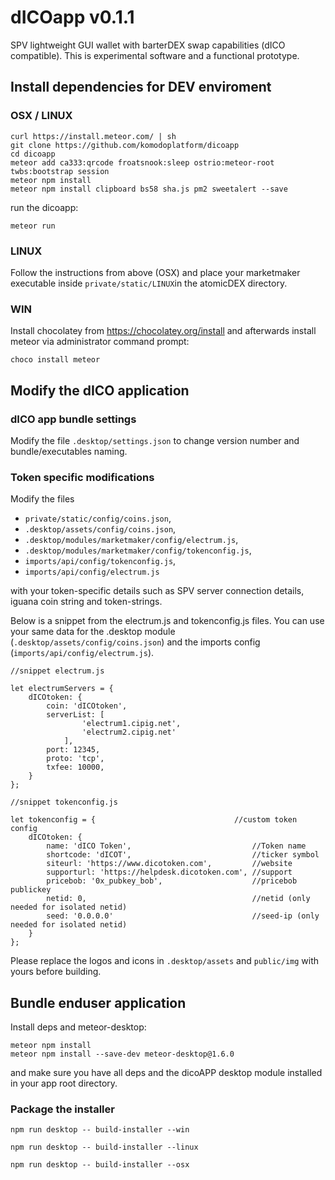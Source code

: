 # dICOapp v0.1.1

SPV lightweight GUI wallet with barterDEX swap capabilities (dICO compatible). This is experimental software and a functional prototype.


## Install dependencies for DEV enviroment

### OSX / LINUX

```
curl https://install.meteor.com/ | sh
git clone https://github.com/komodoplatform/dicoapp
cd dicoapp
meteor add ca333:qrcode froatsnook:sleep ostrio:meteor-root twbs:bootstrap session
meteor npm install
meteor npm install clipboard bs58 sha.js pm2 sweetalert --save
```

run the dicoapp:
```
meteor run
```

### LINUX

Follow the instructions from above (OSX) and place your marketmaker executable inside `private/static/LINUX`in the atomicDEX directory.

### WIN

Install chocolatey from https://chocolatey.org/install and afterwards install meteor via administrator command prompt:

`choco install meteor`

## Modify the dICO application

### dICO app bundle settings

Modify the file `.desktop/settings.json` to change version number and bundle/executables naming.

### Token specific modifications
Modify the files 

- `private/static/config/coins.json`, 
- `.desktop/assets/config/coins.json`,
- `.desktop/modules/marketmaker/config/electrum.js`,
- `.desktop/modules/marketmaker/config/tokenconfig.js`,
- `imports/api/config/tokenconfig.js`,
- `imports/api/config/electrum.js` 

with your token-specific details such as SPV server connection details, iguana coin string and token-strings.

Below is a snippet from the electrum.js and tokenconfig.js files. You can use your same data for the .desktop module (`.desktop/assets/config/coins.json`) and the imports config (`imports/api/config/electrum.js`).
```
//snippet electrum.js

let electrumServers = {       
	dICOtoken: {
		coin: 'dICOtoken',
		serverList: [
	        	'electrum1.cipig.net',
	        	'electrum2.cipig.net'
	        ],	
		port: 12345,              
		proto: 'tcp',
		txfee: 10000,
	}
};

//snippet tokenconfig.js

let tokenconfig = {                               //custom token config
	dICOtoken: {
		name: 'dICO Token',                           //Token name
		shortcode: 'dICOT',                           //ticker symbol
		siteurl: 'https://www.dicotoken.com',         //website
		supporturl: 'https://helpdesk.dicotoken.com', //support
		pricebob: '0x_pubkey_bob',                    //pricebob publickey
		netid: 0,                                     //netid (only needed for isolated netid)
		seed: '0.0.0.0'                               //seed-ip (only needed for isolated netid)
	}
};

```
Please replace the logos and icons in `.desktop/assets` and `public/img` with yours before building.

## Bundle enduser application

Install deps and meteor-desktop:
```
meteor npm install
meteor npm install --save-dev meteor-desktop@1.6.0
```
and make sure you have all deps and the dicoAPP desktop module installed in your app root directory.

### Package the installer


`npm run desktop -- build-installer --win`

`npm run desktop -- build-installer --linux`

`npm run desktop -- build-installer --osx`
